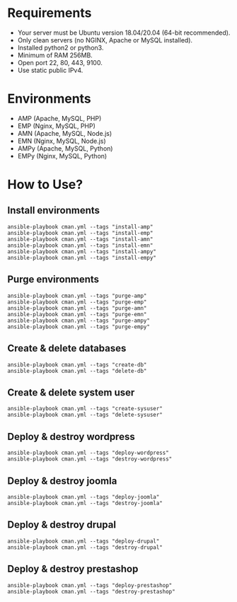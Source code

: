# Requirements
- Your server must be Ubuntu version 18.04/20.04 (64-bit recommended).
- Only clean servers (no NGINX, Apache or MySQL installed).
- Installed python2 or python3.
- Minimum of RAM 256MB.
- Open port 22, 80, 443, 9100.
- Use static public IPv4.

# Environments
- AMP (Apache, MySQL, PHP)
- EMP (Nginx, MySQL, PHP)
- AMN (Apache, MySQL, Node.js)
- EMN (Nginx, MySQL, Node.js)
- AMPy (Apache, MySQL, Python)
- EMPy (Nginx, MySQL, Python)

# How to Use?
## Install environments
```
ansible-playbook cman.yml --tags "install-amp"
ansible-playbook cman.yml --tags "install-emp"
ansible-playbook cman.yml --tags "install-amn"
ansible-playbook cman.yml --tags "install-emn"
ansible-playbook cman.yml --tags "install-ampy"
ansible-playbook cman.yml --tags "install-empy"
```

## Purge environments
```
ansible-playbook cman.yml --tags "purge-amp"
ansible-playbook cman.yml --tags "purge-emp"
ansible-playbook cman.yml --tags "purge-amn"
ansible-playbook cman.yml --tags "purge-emn"
ansible-playbook cman.yml --tags "purge-ampy"
ansible-playbook cman.yml --tags "purge-empy"
```

## Create & delete databases
```
ansible-playbook cman.yml --tags "create-db"
ansible-playbook cman.yml --tags "delete-db"
```

## Create & delete system user
```
ansible-playbook cman.yml --tags "create-sysuser"
ansible-playbook cman.yml --tags "delete-sysuser"
```

## Deploy & destroy wordpress
```
ansible-playbook cman.yml --tags "deploy-wordpress"
ansible-playbook cman.yml --tags "destroy-wordpress"
```

## Deploy & destroy joomla
```
ansible-playbook cman.yml --tags "deploy-joomla"
ansible-playbook cman.yml --tags "destroy-joomla"
```

## Deploy & destroy drupal
```
ansible-playbook cman.yml --tags "deploy-drupal"
ansible-playbook cman.yml --tags "destroy-drupal"
```

## Deploy & destroy prestashop
```
ansible-playbook cman.yml --tags "deploy-prestashop"
ansible-playbook cman.yml --tags "destroy-prestashop"